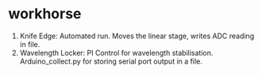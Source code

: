 # workhorse
1. Knife Edge: Automated run. Moves the linear stage, writes ADC reading in file.
2. Wavelength Locker: PI Control for wavelength stabilisation. Arduino_collect.py for storing serial port output in a file. 
